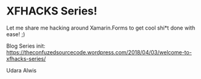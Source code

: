 XFHACKS Series!
==============

Let me share me hacking around Xamarin.Forms to get cool shi*t done with ease! ;) 

Blog Series init: https://theconfuzedsourcecode.wordpress.com/2018/04/03/welcome-to-xfhacks-series/

Udara Alwis